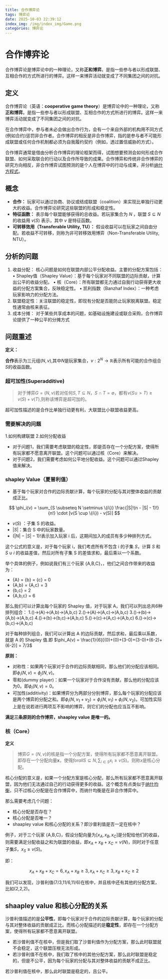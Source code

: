 ```yaml
---
title: 合作博弈论
tags: 博弈论
date: 2025-10-03 22:39:12
index_img: /img/index_img/Game.png
categories: 博弈论
---
```

# 合作博弈论
合作博弈论是博弈论中的一种理论，又称**正和博弈**。是指一些参与者以形成联盟、互相合作的方式所进行的博弈。这样一来博弈活动就变成了不同集团之间的对抗。
<!-- more -->
## 定义

合作博弈论（英语：**cooperative game theory**）是博弈论中的一种理论，又称**正和博弈**。是指一些参与者以形成联盟、互相合作的方式所进行的博弈。这样一来博弈活动就变成了不同集团之间的对抗。

在合作博弈中，参与者未必会做出合作行为，会有一个来自外部的机构用不同方式(例如合约)惩罚非合作者。合作博弈的相反是非合作博弈，指的是参与者不可能形成联盟或任何合作机制都必须为自我履约契约（例如，透过置信威胁的方式）。

合作博弈通常是借由分析合作博弈的理论框架而得，试图想要预测会如何形成合作联盟、如何采取联合的行动以及合作所导致的成果。合作博弈和传统非合作博弈的研究方向相反，非合作博弈试图预测的是个人在博弈中的行动与成果，并分析[纳什方程式]()。

## 概念

- **合作：**
  玩家可以通过协商、协议或结成联盟（coalition）来实现比单独行动更大的收益。合作博弈论研究这些联盟的形成和稳定性。
- **特征函数：**
  表示每个联盟能够获得的总收益。若玩家集合为  $N$ ，联盟  $S \subseteq N$  的收益用  $v(S)$  表示，其中  $v$  是特征函数。
- **可转移效用（Transferable Utility, TU）：**
  假设收益可以在玩家之间自由分配。若收益不可转移，则称为非可转移效用博弈（Non-Transferable Utility, NTU）。

## 分析的问题

1. 收益分配：
   核心问题是如何在联盟内部公平分配收益。主要的分配方案包括：
   •	Shapley值（Shapley Value）：基于每个玩家对不同联盟的边际贡献，计算出公平的收益分配。
   •	核（Core）：所有联盟都无力通过自我行动获得更大收益的分配方案集合，反映稳定性。
   •	凯利指数（Banzhaf Index）：一种考虑玩家影响力的分配方法。
2. 联盟稳定性：关注联盟的稳定性，即现有分配是否能防止玩家脱离联盟。稳定性通常由核来表征。
3. 成本分摊：
   对于某些共享成本的问题，如基础设施建设或联合采购，合作博弈论提供了一种公平的分摊方式

## 问题重述

**定义：**

**合作**表示为三元组$(N,v)$,其中$N$是玩家集合，$v : 2^N \rightarrow \mathbb{R}$表示所有可能的合作组合$S$的收益函数。

### 超可加性(Superadditive)

> 对于博弈$G=(N,v)$若对任何$S,T \subseteq N$，$S \cap T = \emptyset$，都有$v(S \cup >T )  \geq v(S)+v(T)$,则称该博弈是超可加的。

超可加性描述的是合作比单独行动更有利，大联盟比小联盟收益更高。

### 需要解决的问题

1.如何构建联盟
2.如何分配收益

- 对于问题1，我们需要考虑联盟的稳定性，即是否存在一个分配方案，使得所有玩家都不愿意离开联盟。这个问题可以通过核（Core）来解决。
- 对于问题2，我们需要考虑如何公平地分配收益。这个问题可以通过Shapley值来解决。

### shapley Value（夏普利值）

- 基于每个玩家对合作的边际贡献计算，每个玩家的分配与其对整体收益的贡献成正比。

$$
\phi_i(v) = \sum_{S \subseteq N \setminus \{i\}} \frac{|S|!(n - |S| - 1)!}{n!} \cdot [v(S \cup \{i\}) - v(S)]
$$

- $v(S)$ ：子集  S  的收益。
- $|S|$：集合  S  中的玩家数量。
- $(|N|-|S|-1)!$表示加入玩家 i 后，这期间加入的成员有多少种排列方式。

这个公式的意义是，对于每个玩家 i，我们考虑所有不包含 i 的子集 $S$，计算 $S$ 和 $S∪{i}$ 的收益差值，然后对所有子集 S 的差值求和，最后乘以一个系数。

举个具体的例子，例如说我们有三个玩家 {A,B,C}，，他们之间合作带来的收益为：

- {A} = {b} = {c} = 0
- {A,b} = {A,c} = 3
- {b,c} = 2
- {A,b,c} = 6

那么我们可以计算出每个玩家的 Shapley 值，对于玩家 A，我们可以列出总共6种排列组合：
1.()->(A)->(A,b)->(A,b,c)
2.()->(A)->(A,c)->(A,b,c)
3.()->(b)->(A,b)->(A,b,c)
4.()->(b)->(b,c)->(A,b,c)
5.()->(c)->(A,c)->(A,b,c)
6.()->(c)->(b,c)->(A,b,c)

对于每种排列组合，我们可以计算出 A 的边际贡献，然后求和，最后乘以系数，就是 A 的 Shapley 值.即 $\phi_A(v) = \frac{1}{6}[(0)+(0)+(3-0)+(3-0)+(6-2)+(6-2)] = 7/3$

**原则：**

- 对称性：如果两个玩家对于合作的边际贡献相同，那么他们的分配应该相同。即$\phi_i(N,v) = \phi_j(N,v)$。
- 零和(dummy player)：如果一个玩家对于合作没有贡献，那么他的分配应该为0。即$\phi_i(N,v) = 0$。
- 可加性(additivity)：如果博弈分为两部分分别博弈，那么每个玩家的分配应该是两个博弈的分配之和。即$\phi_i(N,v_1+v_2) = \phi_i(N,v_1) + \phi_i(N,v_2)$。可加性实际上是在说若进行两项互不影响的博弈，则它们的分配也应当互不影响。

**满足三条原则的合作博弈，shaapley value 是唯一的。**

### 核（Core）

**定义**

> 博弈$G=(N,v)$的核是指一个分配方案，使得所有玩家都不愿意离开联盟。即存在一个分配向量$\mathbf{x}$，使得$forall S \subseteq N, \sum_{i \in S} x_i \geq v(S)$。则称$x$是核心分配。

核心分配的意义是，如果一个分配方案是核心分配，那么所有玩家都不愿意离开联盟，因为他们无法通过自己的行动获得更多的收益。这个概念有点类似于[纳什均衡]()，只不过核心分配是在合作博弈中，而纳什均衡是在非合作博弈中。

那么需要考虑几个问题：

- 核心分配是否存在？
- 核心分配是否唯一？
- shaapley value 和核心分配的关系？即沙普利值是否一定在核中？

例子，对于三个玩家 {A,B,C}，假设分配向量为$[x_A,x_B,x_C]$是分配给他们的收益，则需要满足分配收益之和为联盟的收益，即$x_A+x_B+x_C = v(N)$，同时对于任意子集$S$，$x_S \geq v(S)$。

即：

$$
x_A+x_B+x_C = 6, x_A + x_B \geq 3, x_A + x_C \geq 3, x_B + x_C \geq 2
$$

我们可以发现，沙普利值(7/3,11/6,11/6)在核中，并且核中还有其他的分配方案，比如(2,2,2)。

## shaapley value 和核心分配的关系

沙普利值描述的是**公平性**，即每个玩家对于合作的边际贡献计算，每个玩家的分配与其对整体收益的贡献成正比。而核心分配描述的是**稳定性**，即存在一个分配方案，使得所有玩家都不愿意离开联盟。

- 若沙普利值不在核中，但是我们取了沙普利值作为分配方案，那么此时联盟就不会稳定，这个联盟压根无法形成。
- 若沙普利值不在核中，我们取了核中的其他分配方案，那么此时联盟是稳定的，但是不公平，因为每个玩家的分配与其对整体收益的贡献不成正比。

若沙普利值在核中，那么此时联盟是稳定的，且公平。
